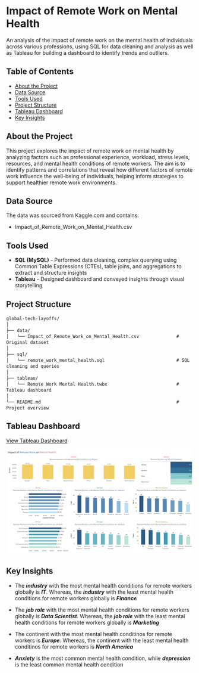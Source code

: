# Impact of Remote Work on Mental Health
An analysis of the impact of remote work on the mental health of individuals across various professions, using SQL for data cleaning and analysis as well as Tableau for building a dashboard to identify trends and outliers.

## Table of Contents
* [About the Project](https://github.com/Kaileyv/remote-work-mental-health/tree/main?tab=readme-ov-file#about-the-project)
* [Data Source](https://github.com/Kaileyv/remote-work-mental-health/tree/main?tab=readme-ov-file#data-source)
* [Tools Used](https://github.com/Kaileyv/remote-work-mental-health/tree/main?tab=readme-ov-file#tools-used)
* [Project Structure](https://github.com/Kaileyv/remote-work-mental-health/tree/main?tab=readme-ov-file#project-structure)
* [Tableau Dashboard](https://github.com/Kaileyv/remote-work-mental-health/tree/main?tab=readme-ov-file#tableau-dashboard)
* [Key Insights](https://github.com/Kaileyv/remote-work-mental-health/tree/main?tab=readme-ov-file#key-insights)

## About the Project
This project explores the impact of remote work on mental health by analyzing factors such as professional experience, workload, stress levels, resources, and mental health conditions of remote workers. The aim is to identify patterns and correlations that reveal how different factors of remote work influence the well-being of individuals, helping inform strategies to support healthier remote work environments.

## Data Source
The data was sourced from Kaggle.com and contains:
* Impact_of_Remote_Work_on_Mental_Health.csv

## Tools Used
* **SQL (MySQL)** - Performed data cleaning, complex querying using Common Table Expressions (CTEs), table joins, and aggregations to extract and structure insights
* **Tableau** - Designed dashboard and conveyed insights through visual storytelling

## Project Structure
```
global-tech-layoffs/
│
├── data/                
│   └── Impact_of_Remote_Work_on_Mental_Health.csv              # Original dataset
│
├── sql/                  
│   └── remote_work_mental_health.sql                           # SQL cleaning and queries  
│
├── tableau/               
│   └── Remote Work Mental Health.twbx                          # Tableau dashboard
│
└── README.md                                                   # Project overview
```
## Tableau Dashboard
[View Tableau Dashboard](https://public.tableau.com/views/RemoteWorkMentalHealth_17579593786790/hor_Dashboard?:language=en-US&:sid=&:redirect=auth&:display_count=n&:origin=viz_share_link)

![](https://github.com/Kaileyv/remote-work-mental-health/blob/main/remote_work_mental_health_dashboard.png)

## Key Insights
* The _**industry**_ with the most mental health conditions for remote workers globally is _**IT**_. Whereas, the _**industry**_ with the least mental health conditions for remote workers globally is _**Finance**_

* The _**job role**_ with the most mental health conditions for remote workers globally is _**Data Scientist**_. Whereas, the _**job role**_ with the least mental health conditions for remote workers globally is _**Marketing**_

* The continent with the most mental health conditinos for remote workers is _**Europe**_. Whereas, the continent with the least mental health conditinos for remote workers is _**North America**_

* _**Anxiety**_ is the most common mental health condition, while _**depression**_ is the least common mental health condition
